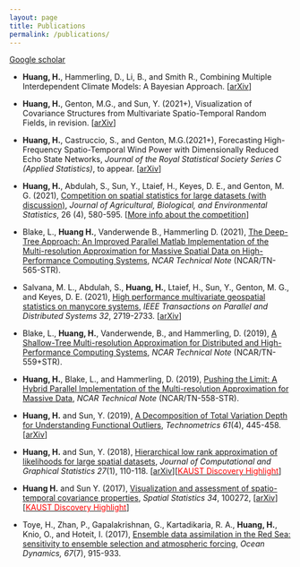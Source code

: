 ```yaml
---
layout: page
title: Publications
permalink: /publications/
---
```


[Google scholar](https://scholar.google.com/citations?user=8t3uYvIAAAAJ&hl=en)

* **Huang, H.**, Hammerling, D., Li, B., and Smith R., Combining Multiple Interdependent Climate Models: A Bayesian Approach. [[arXiv](https://arxiv.org/abs/2001.00074)]

* **Huang, H.**, Genton, M.G., and Sun, Y. (2021+), Visualization of Covariance Structures from Multivariate Spatio-Temporal Random Fields, in revision. [[arXiv](https://arxiv.org/abs/2008.03689)]

* **Huang, H.**, Castruccio, S., and Genton, M.G.(2021+), Forecasting High-Frequency Spatio-Temporal Wind Power with Dimensionally Reduced Echo State Networks, *Journal of the Royal Statistical Society Series C (Applied Statistics)*, to appear. [[arXiv](https://arxiv.org/abs/2102.01141)]

* **Huang, H.**, Abdulah, S., Sun, Y., Ltaief, H., Keyes, D. E., and Genton, M. G. (2021), [Competition on spatial statistics for large datasets (with discussion)](https://link.springer.com/article/10.1007/s13253-021-00457-z), *Journal of Agricultural, Biological, and Environmental Statistics*, 26 (4), 580-595. [[More info about the competition](https://cemse.kaust.edu.sa/stsds/2021-kaust-competition-spatial-statistics-large-datasets)]

* Blake, L., **Huang H.**, Vanderwende B., Hammerling D. (2021), [The Deep-Tree Approach: An Improved Parallel Matlab Implementation of the Multi-resolution Approximation for Massive Spatial Data on High-Performance Computing Systems](https://opensky.ucar.edu/islandora/object/technotes%3A586), *NCAR Technical Note* (NCAR/TN-565-STR).

* Salvana, M. L., Abdulah, S., **Huang, H.**, Ltaief, H., Sun, Y., Genton, M. G., and Keyes, D. E. (2021), [High performance multivariate geospatial statistics on manycore systems](https://ieeexplore.ieee.org/abstract/document/9397281/), *IEEE Transactions on Parallel and Distributed Systems 32*, 2719-2733. [[arXiv](https://arxiv.org/abs/2008.07437)]

* Blake, L., **Huang, H.**, Vanderwende, B., and Hammerling, D. (2019), [A Shallow-Tree Multi-resolution Approximation for Distributed and High-Performance Computing Systems](https://opensky.ucar.edu/islandora/object/technotes:579), *NCAR Technical Note* (NCAR/TN-559+STR).

* **Huang, H.**, Blake, L., and Hammerling, D. (2019), [Pushing the Limit: A Hybrid Parallel Implementation of the Multi-resolution Approximation for Massive Data](https://opensky.ucar.edu/islandora/object/technotes:577), *NCAR Technical Note* (NCAR/TN-558-STR).

* **Huang, H.** and Sun, Y. (2019), [A Decomposition of Total Variation Depth for Understanding Functional Outliers](https://www.tandfonline.com/doi/abs/10.1080/00401706.2019.1574241?journalCode=utch20), *Technometrics 61*(4), 445-458. [[arXiv](https://arxiv.org/abs/1611.04913)]

* **Huang, H.** and Sun, Y. (2018), [Hierarchical low rank approximation of likelihoods for large spatial datasets](https://www.tandfonline.com/doi/abs/10.1080/10618600.2017.1356324), *Journal of Computational and Graphical Statistics 27*(1), 110-118. [[arXiv](https://arxiv.org/abs/1605.08898)][[<span style="color:red">KAUST Discovery Highlight</span>](https://discovery.kaust.edu.sa/en/article/412/dataset%250asize-counts-for-better-predictions%25c2%25a0)]

* **Huang H.** and Sun Y. (2017), [Visualization and assessment of spatio-temporal covariance properties](https://www.sciencedirect.com/science/article/pii/S2211675317301306), *Spatial Statistics 34*, 100272, [[arXiv](https://arxiv.org/abs/1705.01789)][[<span style="color:red">KAUST Discovery Highlight</span>](https://discovery.kaust.edu.sa/en/article/463/revealing-hidden-relationships-in%250a-data)]

* Toye, H., Zhan, P., Gapalakrishnan, G., Kartadikaria, R. A., **Huang, H.**, Knio, O., and Hoteit, I. (2017), [Ensemble data assimilation in the Red Sea: sensitivity to ensemble selection and atmospheric forcing](https://link.springer.com/article/10.1007/s10236-017-1064-1), *Ocean Dynamics, 67*(7), 915-933. 